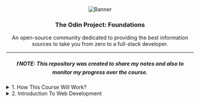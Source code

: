 <!-- Welcoming Section  -->
<div align="center">
  <img src="https://i.imgur.com/JNWueOo.png" alt="Banner"/>
</div>

<!-- The Odin Project: Foundation Introduction Section -->
<div align="center">
  <h3>The Odin Project: Foundations</h3>
  <p>An open-source community dedicated to providing the best information sources to take you from zero to a full-stack developer.</p>
</div>

<hr />

<!-- Note Section -->
<div align="center">
  <h5>❗️ NOTE: This repository was created to share my notes and also to monitor my progress over the course.</h5>
</div>

<!-- Content Section -->
<div align="left">
  <details>
      <summary>1. How This Course Will Work?</summary>
      <div>No Notes</div>
  </details>
  <details>
      <summary>2. Introduction To Web Development</summary>
      <div>Notes:</div>
      <ul>
        <li>1. What makes an excellent web developer?
          <ul>
            <li><strong>The ability to learn</strong> – this is the quality I value most in a developer. No of what skill set you claim to have or can convincingly demonstrate to me that you possess, my main concern is whether you'll be able to pick up new skills given how quickly the web is evolving.</li>
            <li><strong>Has excellent communication skills</strong> – even if those clients are internal to the firm, you will inevitably have to deal with them, therefore you need to be able to communicate professionally and listen well. You will almost certainly interact with clients, and the last person I want to represent the developers and the clients is someone who can't or won't do so well. Business is about relationships, and communication is a key component of partnerships. I could certainly hide one antisocial prodigy within a team, but I'd rather not as it would definitely lower morale.</li>
            <li><strong>Willingness to learn new technologies</strong> – The world of software development is always evolving. Instead than concentrating on your present stack, develop your talents.</li>
            <li><strong>Must not do overengineering</strong> – Prevent it. Really. I've seen initiatives fail because the greatest answer possible was intended to handle every edge situation perfectly. The outcome is an intricate monster. Once you have genuine consumer feedback, go on to more complex usecases. I made a mistake that I now know better. One error I frequently observed others making.</li>
          </ul>
        </li>
      </ul>
  </details>
</div>
